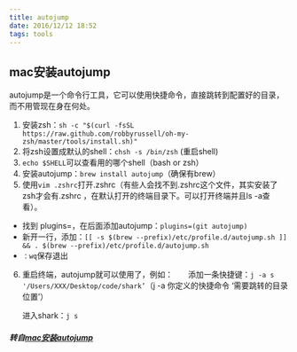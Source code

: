 ```yaml
---
title: autojump
date: 2016/12/12 18:52
tags: tools
---
```


## mac安装autojump

autojump是一个命令行工具，它可以使用快捷命令，直接跳转到配置好的目录，而不用管现在身在何处。  

1. 安装zsh：`sh -c "$(curl -fsSL https://raw.github.com/robbyrussell/oh-my-zsh/master/tools/install.sh)"`
2. 将zsh设置成默认的shell：`chsh -s /bin/zsh` (重启shell)
3. `echo $SHELL`可以查看用的哪个shell（bash or zsh）
4. 安装autojump：`brew install autojump`（确保有brew）
5. 使用`vim .zshrc`打开.zshrc（有些人会找不到.zshrc这个文件，其实安装了zsh才会有.zshrc ，在默认打开的终端目录下。可以打开终端并且ls -a查看）。
* 找到 plugins=，在后面添加autojump：`plugins=(git autojump)`
* 新开一行，添加：`[[ -s $(brew --prefix)/etc/profile.d/autojump.sh ]] && . $(brew --prefix)/etc/profile.d/autojump.sh`
* `：wq`保存退出
6. 重启终端，autojump就可以使用了，例如：
      添加一条快捷键：`j -a s '/Users/XXX/Desktop/code/shark’`（j -a 你定义的快捷命令 ‘需要跳转的目录位置’）

      进入shark：`j s`

##### 转自[mac安装autojump](https://my.oschina.net/luweiweiwei/blog/804679)